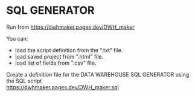 # SQL GENERATOR

Run from https://dwhmaker.pages.dev/DWH_maker

You can:
- load the script definition from the ".txt" file.
- load saved project from ".html" file.
- load list of fields from ".csv" file.


Create a definition file for the DATA WAREHOUSE SQL GENERATOR using the SQL script <br>
https://dwhmaker.pages.dev/DWH_maker.sql
